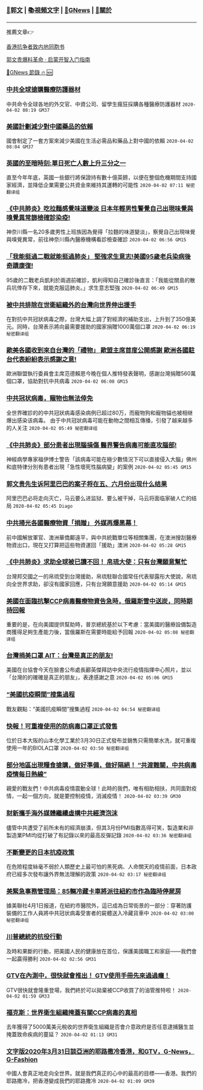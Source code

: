 ###  [:eagle:郭文](https://github.com/ourhimalayas/txt) | [:books:視頻文字](https://github.com/ourhimalayas/txt/blob/master/content/README.md) | [:newspaper:GNews](https://github.com/ourhimalayas/txt/blob/master/content/gnews/README.md) | [:pray:關於](https://github.com/ourhimalayas/home/tree/master/about)
---

推薦文章:point_right:

[香港抗争者致内地同胞书](https://github.com/ourhimalayas/news/blob/master/2019/08/a_letter_from_the_hong_kong_people.md)

[郭文贵爆料革命 · 启蒙开智入门指南](https://github.com/ourhimalayas/txt/issues/1)

[:newspaper:GNews 節錄 :fire: :new:](https://github.com/ourhimalayas/txt/blob/master/content/gnews/README.md) 



### [中共全球搶購醫療防護器材](/content/gnews/1/README.md)

中共命令全球各地的外交官、中資公司、留學生瘋狂採購各種醫療防護器材  `2020-04-02 08:19 GM37`

### [美國計劃減少對中國藥品的依賴](/content/gnews/2/README.md)

國會制定了一套方案來減少美國在生活必需品和藥品上對中國的依賴  `2020-04-02 08:04 GM37`

### [英國的至暗時刻:單日死亡人數上升三分之一](/content/gnews/3/README.md)

直至今年年底，英國一些銀行將保證持有數十億英鎊，以便在整個危機期間支持國家經濟，並降低企業需要公共資金來維持其運轉的可能性  `2020-04-02 07:11 秘密翻译组`

### [《中共肺炎》吃拉麵感覺味道變淡 日本年輕男性警覺自己出現味覺與嗅覺異常篩檢確診染疫!](/content/gnews/4/README.md)

神奈川縣一名20多歲男性上班族因為覺得「拉麵的味道變淡」，察覺自己出現味覺與嗅覺異常，前往神奈川縣內醫療機構看診檢查確診  `2020-04-02 06:56 GM15`

### [「我能挺過二戰就能挺過肺炎」 堅強求生意志!美國95歲老兵染病後奇蹟康復!](/content/gnews/5/README.md)

95歲的二戰老兵凱利於兩週前確診，凱利得知自己確診後直言：「我能從關島的散兵坑倖存下來，就能克服這肺炎。」求生意志堅強  `2020-04-02 06:49 GM15`

### [被中共排除在世衛組織外的台灣向世界伸出援手](/content/gnews/6/README.md)

在對抗中共冠狀病毒之際，台灣大幅上調了對經濟的補助支出，上升到了350億美元。同時，台灣表示將向最需要援助的國家捐贈1000萬個口罩  `2020-04-02 06:19 秘密翻译组`

### [歐美各國收到來自台灣的「禮物」 歐盟主席首度公開感謝 歐洲各國駐台代表紛紛表示感謝之意!](/content/gnews/7/README.md)

歐洲聯盟執行委員會主席范德賴恩今晚在個人推特發表聲明，感謝台灣捐贈560萬個口罩，協助對抗中共病毒  `2020-04-02 06:08 GM15`

### [中共冠状病毒，寵物也無法倖免](/content/gnews/8/README.md)

全世界確診的的中共冠狀病毒感染病例已超过80万，而寵物狗和寵物貓也被相继爆出感染该病毒。 由于中共冠狀病毒可能在動物之間相互傳播，引發了越来越多的人关注  `2020-04-02 05:49 秘密翻译组`

### [《中共肺炎》部分患者出現腦損傷 醫界警告病毒可能直攻腦部!](/content/gnews/9/README.md)

神經病學專家福伊博士警告「該病毒可能在極少數情況下可以直接侵入大腦」佛州和底特律分別有患者出現「急性壞死性腦病變」的案例  `2020-04-02 05:45 GM15`

### [郭文贵先生诉阿里巴巴的案子将在五、六月份出现什么结果](/content/gnews/10/README.md)

阿里巴巴必将走向灭亡，马云要么进监狱、要么被干掉，马云将面临家破人亡的结局  `2020-04-02 05:45 Diago`

### [中共掃光各國醫療物資「捐贈」 外媒再爆黑幕！](/content/gnews/11/README.md)

前中國解放軍官、澳洲華僑鄺遠平，與中共統戰單位等相關集團，在澳洲搜刮醫療物資出口，現在又打算把這些物資運回「援助」澳洲  `2020-04-02 05:28 GM15`

### [《中共肺炎》求助全球被已讀不回！ 帛琉大使：只有台灣願意幫忙](/content/gnews/12/README.md)

台灣邦交國之一的帛琉受到台灣援助，帛琉駐聯合國常任代表鄔露彤大使說，帛琉向全世界求助，卻沒有國家回應，只有台灣願意援助  `2020-04-02 05:14 GM15`

### [美國在面臨抗擊CCP病毒醫療物資告急時，俄羅斯雪中送炭，同時期待回報](/content/gnews/13/README.md)

重要的是，在向美國提供幫助時，普京總統基於以下考慮：當美國的醫療設備製造商獲得足夠生產能力後，當俄羅斯在需要時能給予回報  `2020-04-02 05:08 秘密翻译组`

### [台灣捐美口罩 AIT：台灣是真正的朋友!](/content/gnews/14/README.md)

美國在台協會今天在臉書公布處長酈英傑拜訪中央流行疫情指揮中心照片，並以「台灣的的確確是真正的朋友」，表達感謝之意  `2020-04-02 05:06 GM15`

### [“美國抗疫瞬間”搜集過程](/content/gnews/15/README.md)

戰友觀點：“美國抗疫瞬間”搜集過程  `2020-04-02 04:54 秘密翻译组`

### [快報！可重複使用的防病毒口罩正式發售](/content/gnews/16/README.md)

位於日本大阪的山本化學工業於3月30日正式發布並銷售只需簡單水洗，就可重複使用一年的BIOLA口罩  `2020-04-02 03:50 秘密翻译组`

### [部分地區出現糧食搶購，做好準備，做好隔絕！ “共渡難關，中共病毒疫情每日熱線”](/content/gnews/17/README.md)

親愛的戰友們！中共病毒疫情震動全球！此時的我們，唯有相助相扶，共同面對疫情，一起一個方向，就是要控制疫情，消滅疫情！  `2020-04-02 03:39 GM30`

### [財新攜手海外媒體繼續虛構中共經濟泡沫](/content/gnews/18/README.md)

儘管中共遭受了前所未有的經濟崩潰，但其3月份PMI指數高得可笑，製造業和非製造業PMI均從打破了有記錄以來的最高反彈記錄  `2020-04-02 03:36 秘密翻译组`

### [不斷變更的日本抗疫政策](/content/gnews/19/README.md)

在危險程度絲毫不弱於人類歷史上最可怕的黑死病、人命關天的疫情前面，日本政府已經多次發布讓外界無法理解的政策  `2020-04-02 03:17 秘密翻译组`

### [美緊急事務管理局：85輛冷藏卡車將派往紐約市作為臨時停屍房](/content/gnews/20/README.md)

據美聯社4月1日报道，在紐約市醫院外，這已成為日常街景的一部分：穿著防護裝備的工作人員將中共冠状病毒受害者的屍體送入冷藏貨車中  `2020-04-02 03:00 秘密翻译组`

### [川普總統的抗役行動](/content/gnews/21/README.md)

及時和果斷的行動，把美國人民的健康放在首位，保護美國職工和家庭——我們會一起贏得勝利
 `2020-04-02 02:56 GM31`

### [GTV在內測中，很快就會推出！ GTV使用手冊先來過過癮！](/content/gnews/22/README.md)

GTV很快就會隆重登場，我們終於可以拋棄被CCP收買了的油管推特啦！  `2020-04-02 01:59 GM33`

### [福克斯：世界衛生組織掩蓋有關CCP病毒的真相](/content/gnews/23/README.md)

去年獲得了5000萬美元稅收的世界衛生組織是否會介意政府是否任意逮捕醫生並掩蓋致命疾病的蔓延？  `2020-04-02 01:13 GM31`

### [文字版2020年3月31日談亞洲的耶路撒冷香港，和GTV，G-News，G-Fashion](/content/gnews/24/README.md)

中國人會真正地走向全世界。就是我們真正的心中的最高的目標——香港。我們的耶路撒冷，把香港變成我們的耶路撒冷  `2020-04-02 01:09 GM39`

